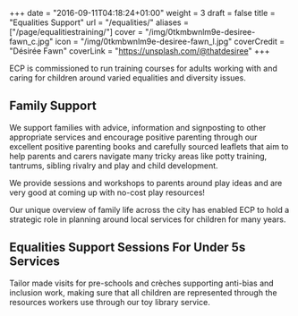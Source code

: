 +++
date = "2016-09-11T04:18:24+01:00"
weight = 3
draft = false
title = "Equalities Support"
url = "/equalities/"
aliases = ["/page/equalitiestraining/"]
cover = "/img/0tkmbwnlm9e-desiree-fawn_c.jpg"
icon = "/img/0tkmbwnlm9e-desiree-fawn_l.jpg"
coverCredit = "Désirée Fawn"
coverLink = "https://unsplash.com/@thatdesiree"
+++

ECP is commissioned to run training courses for adults working with and caring for children around varied equalities and diversity issues.

## Family Support

We support families with advice, information and signposting to other appropriate services and encourage positive parenting through our excellent positive parenting books and carefully sourced leaflets that aim to help parents and carers navigate many tricky areas like potty training, tantrums, sibling rivalry and play and child development.

We provide sessions and workshops to parents around play ideas and are very good at coming up with no-cost play resources!

Our unique overview of family life across the city has enabled ECP to hold a strategic role in planning around local services for children for many years.

## Equalities Support Sessions For Under 5s Services

Tailor made visits for pre-schools and crèches supporting anti-bias and inclusion work, making sure that all children are represented through the resources workers use through our toy library service.

